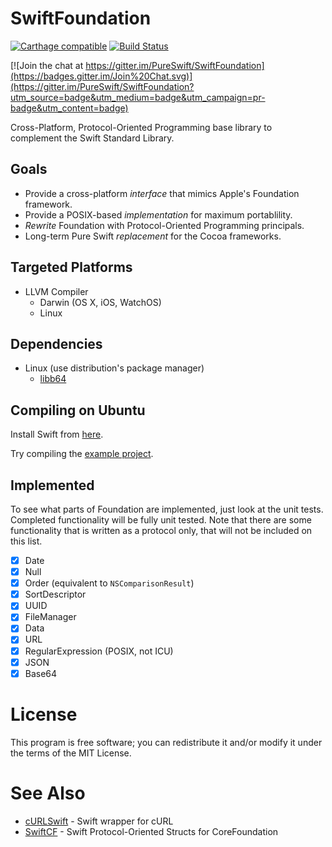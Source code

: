 # SwiftFoundation #
[![Carthage compatible](https://img.shields.io/badge/Carthage-compatible-4BC51D.svg?style=flat)](https://github.com/Carthage/Carthage) [![Build Status](https://travis-ci.org/PureSwift/SwiftFoundation.svg?branch=develop)](https://travis-ci.org/PureSwift/SwiftFoundation) 

[![Join the chat at https://gitter.im/PureSwift/SwiftFoundation](https://badges.gitter.im/Join%20Chat.svg)](https://gitter.im/PureSwift/SwiftFoundation?utm_source=badge&utm_medium=badge&utm_campaign=pr-badge&utm_content=badge)

Cross-Platform, Protocol-Oriented Programming base library to complement the Swift Standard Library.

## Goals

- Provide a cross-platform *interface* that mimics Apple's Foundation framework.
- Provide a POSIX-based *implementation* for maximum portablility.
- *Rewrite* Foundation with Protocol-Oriented Programming principals.
- Long-term Pure Swift *replacement* for the Cocoa frameworks.

## Targeted Platforms

- LLVM Compiler
   - Darwin (OS X, iOS, WatchOS)
   - Linux

## Dependencies
- Linux (use distribution's package manager)
	- [libb64](http://libb64.sourceforge.net)

## Compiling on Ubuntu

Install Swift from [here](https://swift.org/download/).

Try compiling the [example project](https://github.com/PureSwift/SwiftFoundationExample).

## Implemented
To see what parts of Foundation are implemented, just look at the unit tests. Completed functionality will be fully unit tested. Note that there are some functionality that is written as a protocol only, that will not be included on this list.

- [x] Date
- [x] Null
- [x] Order (equivalent to ```NSComparisonResult```)
- [x] SortDescriptor
- [x] UUID
- [x] FileManager
- [x] Data
- [x] URL
- [X] RegularExpression (POSIX, not ICU)
- [x] JSON
- [x] Base64

# License

This program is free software; you can redistribute it and/or modify it under the terms of the MIT License.

# See Also

- [cURLSwift](https://github.com/PureSwift/cURLSwift) - Swift wrapper for cURL
- [SwiftCF](https://github.com/PureSwift/SwiftCF) - Swift Protocol-Oriented Structs for CoreFoundation
